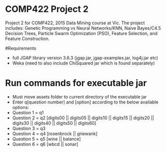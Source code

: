 # COMP422 Project 2
Project 2 for COMP422, 2015 Data Mining course at Vic. The project includes: Genetic Programming vs Neural Networks/KNN, Naive Bayes/C4.5 Decision Trees, Particle Swarm Optimization (PSO), Feature Selection, and Feature Construction.

#Requirements
- full JGAP library version 3.6.3 (jgap.jar, jgap-examples.jar, log4j.jar etc)
- Weka (need to also include ChiSquared jar which is found separately)

# Run commands for executable jar
- Must move assets folder to current directory of the executable jar
- Enter q[question number] and [option] according to the below available options:
- Question 1 = q1
- Question 2 = q2 [digits00 || digits05 || digits10 || digits15 || digits20 || digits30 || digits40 || digits50 || digits60]
- Question 3 = q3
- Question 4 = q4 [rosenbrock || griewank]
- Question 5 = q5 [wine || balance]
- Question 6 = q6 [wbcd || sonar]
